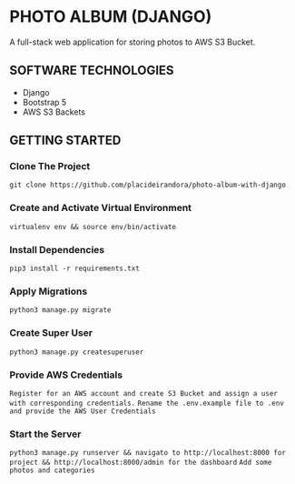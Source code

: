 # PHOTO ALBUM (DJANGO)
A full-stack web application for storing photos to AWS S3 Bucket.

## SOFTWARE TECHNOLOGIES 

- Django
- Bootstrap 5
- AWS S3 Backets

## GETTING STARTED

### Clone The Project

`git clone https://github.com/placideirandora/photo-album-with-django`

### Create and Activate Virtual Environment

`virtualenv env && source env/bin/activate`

### Install Dependencies

`pip3 install -r requirements.txt`

### Apply Migrations

`python3 manage.py migrate`

### Create Super User

`python3 manage.py createsuperuser`

### Provide AWS Credentials

`Register for an AWS account and create S3 Bucket and assign a user with corresponding credentials.`
`Rename the .env.example file to .env and provide the AWS User Credentials`

### Start the Server

`python3 manage.py runserver && navigato to http://localhost:8000 for project && http://localhost:8000/admin for the dashboard`
`Add some photos and categories`
